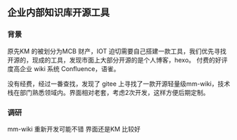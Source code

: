 ## 企业内部知识库开源工具

### 背景

原先KM 的被划分为MCB 财产，IOT 迫切需要自己搭建一款工具，我们优先寻找开源的，现成的工具，发现市面上大部分开源的是个人博客，hexo。 付费的好评度高企业 wiki 系统  Confluence，语雀。

没有经费，经过一番查找，发现了 gitee 上寻找了一款开源轻量级mm-wiki，技术栈在部门熟悉领域内。界面相对老套，考虑2次开发，这样方便后期定制。

### 调研

mm-wiki 重新开发可能不错 界面还是KM 比较好



